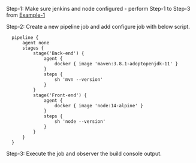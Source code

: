 
Step-1: Make sure jenkins and node configured - perform Step-1 to Step-3 from [Example-1](Example-1.md)

Step-2: Create a new pipeline job and add configure job with below script.

      pipeline {
          agent none
          stages {
              stage('Back-end') {
                  agent {
                      docker { image 'maven:3.8.1-adoptopenjdk-11' }
                  }
                  steps {
                      sh 'mvn --version'
                  }
              }
              stage('Front-end') {
                  agent {
                      docker { image 'node:14-alpine' }
                  }
                  steps {
                      sh 'node --version'
                  }
              }
          }
      }


Step-3: Execute the job and observer the build console output.
